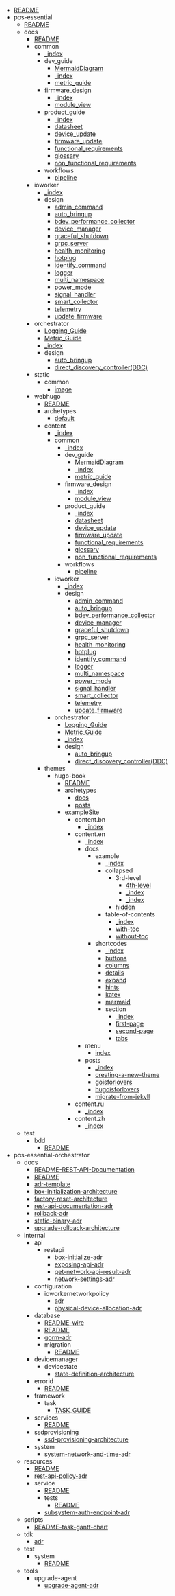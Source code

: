   - [README](/README.md)
- pos-essential
    - [README](/pos-essential/README.md)
  - docs
      - [README](/pos-essential/docs/README.md)
    - common
        - [_index](/pos-essential/docs/common/_index.md)
      - dev_guide
          - [MermaidDiagram](/pos-essential/docs/common/dev_guide/MermaidDiagram.md)
          - [_index](/pos-essential/docs/common/dev_guide/_index.md)
          - [metric_guide](/pos-essential/docs/common/dev_guide/metric_guide.md)
      - firmware_design
          - [_index](/pos-essential/docs/common/firmware_design/_index.md)
          - [module_view](/pos-essential/docs/common/firmware_design/module_view.md)
      - product_guide
          - [_index](/pos-essential/docs/common/product_guide/_index.md)
          - [datasheet](/pos-essential/docs/common/product_guide/datasheet.md)
          - [device_update](/pos-essential/docs/common/product_guide/device_update.md)
          - [firmware_update](/pos-essential/docs/common/product_guide/firmware_update.md)
          - [functional_requirements](/pos-essential/docs/common/product_guide/functional_requirements.md)
          - [glossary](/pos-essential/docs/common/product_guide/glossary.md)
          - [non_functional_requirements](/pos-essential/docs/common/product_guide/non_functional_requirements.md)
      - workflows
          - [pipeline](/pos-essential/docs/common/workflows/pipeline.md)
    - ioworker
        - [_index](/pos-essential/docs/ioworker/_index.md)
      - design
          - [admin_command](/pos-essential/docs/ioworker/design/admin_command.md)
          - [auto_bringup](/pos-essential/docs/ioworker/design/auto_bringup.md)
          - [bdev_performance_collector](/pos-essential/docs/ioworker/design/bdev_performance_collector.md)
          - [device_manager](/pos-essential/docs/ioworker/design/device_manager.md)
          - [graceful_shutdown](/pos-essential/docs/ioworker/design/graceful_shutdown.md)
          - [grpc_server](/pos-essential/docs/ioworker/design/grpc_server.md)
          - [health_monitoring](/pos-essential/docs/ioworker/design/health_monitoring.md)
          - [hotplug](/pos-essential/docs/ioworker/design/hotplug.md)
          - [identify_command](/pos-essential/docs/ioworker/design/identify_command.md)
          - [logger](/pos-essential/docs/ioworker/design/logger.md)
          - [multi_namespace](/pos-essential/docs/ioworker/design/multi_namespace.md)
          - [power_mode](/pos-essential/docs/ioworker/design/power_mode.md)
          - [signal_handler](/pos-essential/docs/ioworker/design/signal_handler.md)
          - [smart_collector](/pos-essential/docs/ioworker/design/smart_collector.md)
          - [telemetry](/pos-essential/docs/ioworker/design/telemetry.md)
          - [update_firmware](/pos-essential/docs/ioworker/design/update_firmware.md)
    - orchestrator
        - [Logging_Guide](/pos-essential/docs/orchestrator/Logging_Guide.md)
        - [Metric_Guide](/pos-essential/docs/orchestrator/Metric_Guide.md)
        - [_index](/pos-essential/docs/orchestrator/_index.md)
      - design
          - [auto_bringup](/pos-essential/docs/orchestrator/design/auto_bringup.md)
          - [direct_discovery_controller(DDC)](/pos-essential/docs/orchestrator/design/direct_discovery_controller(DDC).md)
    - static
      - common
          - [image](/pos-essential/docs/static/common/image.md)
    - webhugo
        - [README](/pos-essential/docs/webhugo/README.md)
      - archetypes
          - [default](/pos-essential/docs/webhugo/archetypes/default.md)
      - content
          - [_index](/pos-essential/docs/webhugo/content/_index.md)
        - common
            - [_index](/pos-essential/docs/webhugo/content/common/_index.md)
          - dev_guide
              - [MermaidDiagram](/pos-essential/docs/webhugo/content/common/dev_guide/MermaidDiagram.md)
              - [_index](/pos-essential/docs/webhugo/content/common/dev_guide/_index.md)
              - [metric_guide](/pos-essential/docs/webhugo/content/common/dev_guide/metric_guide.md)
          - firmware_design
              - [_index](/pos-essential/docs/webhugo/content/common/firmware_design/_index.md)
              - [module_view](/pos-essential/docs/webhugo/content/common/firmware_design/module_view.md)
          - product_guide
              - [_index](/pos-essential/docs/webhugo/content/common/product_guide/_index.md)
              - [datasheet](/pos-essential/docs/webhugo/content/common/product_guide/datasheet.md)
              - [device_update](/pos-essential/docs/webhugo/content/common/product_guide/device_update.md)
              - [firmware_update](/pos-essential/docs/webhugo/content/common/product_guide/firmware_update.md)
              - [functional_requirements](/pos-essential/docs/webhugo/content/common/product_guide/functional_requirements.md)
              - [glossary](/pos-essential/docs/webhugo/content/common/product_guide/glossary.md)
              - [non_functional_requirements](/pos-essential/docs/webhugo/content/common/product_guide/non_functional_requirements.md)
          - workflows
              - [pipeline](/pos-essential/docs/webhugo/content/common/workflows/pipeline.md)
        - ioworker
            - [_index](/pos-essential/docs/webhugo/content/ioworker/_index.md)
          - design
              - [admin_command](/pos-essential/docs/webhugo/content/ioworker/design/admin_command.md)
              - [auto_bringup](/pos-essential/docs/webhugo/content/ioworker/design/auto_bringup.md)
              - [bdev_performance_collector](/pos-essential/docs/webhugo/content/ioworker/design/bdev_performance_collector.md)
              - [device_manager](/pos-essential/docs/webhugo/content/ioworker/design/device_manager.md)
              - [graceful_shutdown](/pos-essential/docs/webhugo/content/ioworker/design/graceful_shutdown.md)
              - [grpc_server](/pos-essential/docs/webhugo/content/ioworker/design/grpc_server.md)
              - [health_monitoring](/pos-essential/docs/webhugo/content/ioworker/design/health_monitoring.md)
              - [hotplug](/pos-essential/docs/webhugo/content/ioworker/design/hotplug.md)
              - [identify_command](/pos-essential/docs/webhugo/content/ioworker/design/identify_command.md)
              - [logger](/pos-essential/docs/webhugo/content/ioworker/design/logger.md)
              - [multi_namespace](/pos-essential/docs/webhugo/content/ioworker/design/multi_namespace.md)
              - [power_mode](/pos-essential/docs/webhugo/content/ioworker/design/power_mode.md)
              - [signal_handler](/pos-essential/docs/webhugo/content/ioworker/design/signal_handler.md)
              - [smart_collector](/pos-essential/docs/webhugo/content/ioworker/design/smart_collector.md)
              - [telemetry](/pos-essential/docs/webhugo/content/ioworker/design/telemetry.md)
              - [update_firmware](/pos-essential/docs/webhugo/content/ioworker/design/update_firmware.md)
        - orchestrator
            - [Logging_Guide](/pos-essential/docs/webhugo/content/orchestrator/Logging_Guide.md)
            - [Metric_Guide](/pos-essential/docs/webhugo/content/orchestrator/Metric_Guide.md)
            - [_index](/pos-essential/docs/webhugo/content/orchestrator/_index.md)
          - design
              - [auto_bringup](/pos-essential/docs/webhugo/content/orchestrator/design/auto_bringup.md)
              - [direct_discovery_controller(DDC)](/pos-essential/docs/webhugo/content/orchestrator/design/direct_discovery_controller(DDC).md)
      - themes
        - hugo-book
            - [README](/pos-essential/docs/webhugo/themes/hugo-book/README.md)
          - archetypes
              - [docs](/pos-essential/docs/webhugo/themes/hugo-book/archetypes/docs.md)
              - [posts](/pos-essential/docs/webhugo/themes/hugo-book/archetypes/posts.md)
          - exampleSite
            - content.bn
                - [_index](/pos-essential/docs/webhugo/themes/hugo-book/exampleSite/content.bn/_index.md)
            - content.en
                - [_index](/pos-essential/docs/webhugo/themes/hugo-book/exampleSite/content.en/_index.md)
              - docs
                - example
                    - [_index](/pos-essential/docs/webhugo/themes/hugo-book/exampleSite/content.en/docs/example/_index.md)
                  - collapsed
                    - 3rd-level
                        - [4th-level](/pos-essential/docs/webhugo/themes/hugo-book/exampleSite/content.en/docs/example/collapsed/3rd-level/4th-level.md)
                        - [_index](/pos-essential/docs/webhugo/themes/hugo-book/exampleSite/content.en/docs/example/collapsed/3rd-level/_index.md)
                      - [_index](/pos-essential/docs/webhugo/themes/hugo-book/exampleSite/content.en/docs/example/collapsed/_index.md)
                    - [hidden](/pos-essential/docs/webhugo/themes/hugo-book/exampleSite/content.en/docs/example/hidden.md)
                  - table-of-contents
                      - [_index](/pos-essential/docs/webhugo/themes/hugo-book/exampleSite/content.en/docs/example/table-of-contents/_index.md)
                      - [with-toc](/pos-essential/docs/webhugo/themes/hugo-book/exampleSite/content.en/docs/example/table-of-contents/with-toc.md)
                      - [without-toc](/pos-essential/docs/webhugo/themes/hugo-book/exampleSite/content.en/docs/example/table-of-contents/without-toc.md)
                - shortcodes
                    - [_index](/pos-essential/docs/webhugo/themes/hugo-book/exampleSite/content.en/docs/shortcodes/_index.md)
                    - [buttons](/pos-essential/docs/webhugo/themes/hugo-book/exampleSite/content.en/docs/shortcodes/buttons.md)
                    - [columns](/pos-essential/docs/webhugo/themes/hugo-book/exampleSite/content.en/docs/shortcodes/columns.md)
                    - [details](/pos-essential/docs/webhugo/themes/hugo-book/exampleSite/content.en/docs/shortcodes/details.md)
                    - [expand](/pos-essential/docs/webhugo/themes/hugo-book/exampleSite/content.en/docs/shortcodes/expand.md)
                    - [hints](/pos-essential/docs/webhugo/themes/hugo-book/exampleSite/content.en/docs/shortcodes/hints.md)
                    - [katex](/pos-essential/docs/webhugo/themes/hugo-book/exampleSite/content.en/docs/shortcodes/katex.md)
                    - [mermaid](/pos-essential/docs/webhugo/themes/hugo-book/exampleSite/content.en/docs/shortcodes/mermaid.md)
                  - section
                      - [_index](/pos-essential/docs/webhugo/themes/hugo-book/exampleSite/content.en/docs/shortcodes/section/_index.md)
                      - [first-page](/pos-essential/docs/webhugo/themes/hugo-book/exampleSite/content.en/docs/shortcodes/section/first-page.md)
                      - [second-page](/pos-essential/docs/webhugo/themes/hugo-book/exampleSite/content.en/docs/shortcodes/section/second-page.md)
                    - [tabs](/pos-essential/docs/webhugo/themes/hugo-book/exampleSite/content.en/docs/shortcodes/tabs.md)
              - menu
                  - [index](/pos-essential/docs/webhugo/themes/hugo-book/exampleSite/content.en/menu/index.md)
              - posts
                  - [_index](/pos-essential/docs/webhugo/themes/hugo-book/exampleSite/content.en/posts/_index.md)
                  - [creating-a-new-theme](/pos-essential/docs/webhugo/themes/hugo-book/exampleSite/content.en/posts/creating-a-new-theme.md)
                  - [goisforlovers](/pos-essential/docs/webhugo/themes/hugo-book/exampleSite/content.en/posts/goisforlovers.md)
                  - [hugoisforlovers](/pos-essential/docs/webhugo/themes/hugo-book/exampleSite/content.en/posts/hugoisforlovers.md)
                  - [migrate-from-jekyll](/pos-essential/docs/webhugo/themes/hugo-book/exampleSite/content.en/posts/migrate-from-jekyll.md)
            - content.ru
                - [_index](/pos-essential/docs/webhugo/themes/hugo-book/exampleSite/content.ru/_index.md)
            - content.zh
                - [_index](/pos-essential/docs/webhugo/themes/hugo-book/exampleSite/content.zh/_index.md)
  - test
    - bdd
        - [README](/pos-essential/test/bdd/README.md)
- pos-essential-orchestrator
  - docs
      - [README-REST-API-Documentation](/pos-essential-orchestrator/docs/README-REST-API-Documentation.md)
      - [README](/pos-essential-orchestrator/docs/README.md)
      - [adr-template](/pos-essential-orchestrator/docs/adr-template.md)
      - [box-initialization-architecture](/pos-essential-orchestrator/docs/box-initialization-architecture.md)
      - [factory-reset-architecture](/pos-essential-orchestrator/docs/factory-reset-architecture.md)
      - [rest-api-documentation-adr](/pos-essential-orchestrator/docs/rest-api-documentation-adr.md)
      - [rollback-adr](/pos-essential-orchestrator/docs/rollback-adr.md)
      - [static-binary-adr](/pos-essential-orchestrator/docs/static-binary-adr.md)
      - [upgrade-rollback-architecture](/pos-essential-orchestrator/docs/upgrade-rollback-architecture.md)
  - internal
    - api
      - restapi
          - [box-initialize-adr](/pos-essential-orchestrator/internal/api/restapi/box-initialize-adr.md)
          - [exposing-api-adr](/pos-essential-orchestrator/internal/api/restapi/exposing-api-adr.md)
          - [get-network-api-result-adr](/pos-essential-orchestrator/internal/api/restapi/get-network-api-result-adr.md)
          - [network-settings-adr](/pos-essential-orchestrator/internal/api/restapi/network-settings-adr.md)
    - configuration
      - ioworkernetworkpolicy
          - [adr](/pos-essential-orchestrator/internal/configuration/ioworkernetworkpolicy/adr.md)
          - [physical-device-allocation-adr](/pos-essential-orchestrator/internal/configuration/ioworkernetworkpolicy/physical-device-allocation-adr.md)
    - database
        - [README-wire](/pos-essential-orchestrator/internal/database/README-wire.md)
        - [README](/pos-essential-orchestrator/internal/database/README.md)
        - [gorm-adr](/pos-essential-orchestrator/internal/database/gorm-adr.md)
      - migration
          - [README](/pos-essential-orchestrator/internal/database/migration/README.md)
    - devicemanager
      - devicestate
          - [state-definition-architecture](/pos-essential-orchestrator/internal/devicemanager/devicestate/state-definition-architecture.md)
    - errorid
        - [README](/pos-essential-orchestrator/internal/errorid/README.md)
    - framework
      - task
          - [TASK_GUIDE](/pos-essential-orchestrator/internal/framework/task/TASK_GUIDE.md)
    - services
        - [README](/pos-essential-orchestrator/internal/services/README.md)
    - ssdprovisioning
        - [ssd-provisioning-architecture](/pos-essential-orchestrator/internal/ssdprovisioning/ssd-provisioning-architecture.md)
    - system
        - [system-network-and-time-adr](/pos-essential-orchestrator/internal/system/system-network-and-time-adr.md)
  - resources
      - [README](/pos-essential-orchestrator/resources/README.md)
      - [rest-api-policy-adr](/pos-essential-orchestrator/resources/rest-api-policy-adr.md)
    - service
        - [README](/pos-essential-orchestrator/resources/service/README.md)
      - tests
          - [README](/pos-essential-orchestrator/resources/service/tests/README.md)
      - [subsystem-auth-endpoint-adr](/pos-essential-orchestrator/resources/subsystem-auth-endpoint-adr.md)
  - scripts
      - [README-task-gantt-chart](/pos-essential-orchestrator/scripts/README-task-gantt-chart.md)
  - tdk
      - [adr](/pos-essential-orchestrator/tdk/adr.md)
  - test
    - system
        - [README](/pos-essential-orchestrator/test/system/README.md)
  - tools
    - upgrade-agent
        - [upgrade-agent-adr](/pos-essential-orchestrator/tools/upgrade-agent/upgrade-agent-adr.md)
